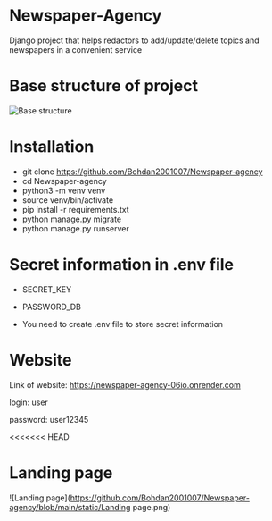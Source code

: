# Newspaper-Agency
Django project that helps redactors to add/update/delete topics and newspapers in a convenient service
# Base structure of project 
![Base structure](![](static/drawio.png))
# Installation
- git clone https://github.com/Bohdan2001007/Newspaper-agency
- cd Newspaper-agency
- python3 -m venv venv
- source venv/bin/activate
- pip install -r requirements.txt
- python manage.py migrate
- python manage.py runserver

# Secret information in .env file

- SECRET_KEY

- PASSWORD_DB

- You need to create .env file to store secret information

# Website

Link of website: https://newspaper-agency-06io.onrender.com

login: user

password: user12345

<<<<<<< HEAD
# Landing page
![Landing page](https://github.com/Bohdan2001007/Newspaper-agency/blob/main/static/Landing page.png)
